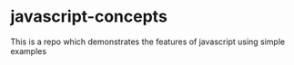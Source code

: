 # javascript-concepts
This is a repo which demonstrates the features of javascript using simple examples
